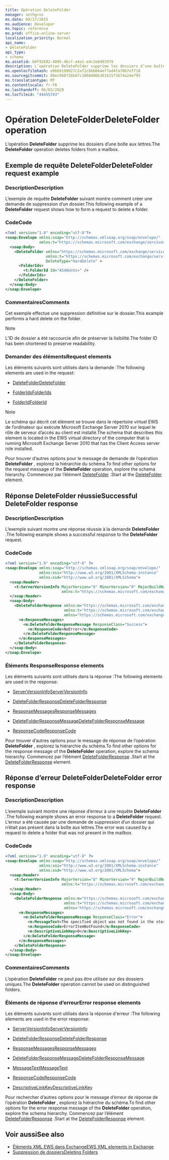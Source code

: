 ```yaml
---
title: Opération DeleteFolder
manager: sethgros
ms.date: 09/17/2015
ms.audience: Developer
ms.topic: reference
ms.prod: office-online-server
localization_priority: Normal
api_name:
- DeleteFolder
api_type:
- schema
ms.assetid: b0f92682-4895-4bcf-a4a1-e4c2e8403979
description: L’opération DeleteFolder supprime les dossiers d’une boîte aux lettres.
ms.openlocfilehash: e9bb9199027c2af2cbbb664ef7ad4fa70b7ef718
ms.sourcegitcommit: 88ec988f2bb67c1866d06b361615f3674a24e795
ms.translationtype: MT
ms.contentlocale: fr-FR
ms.lasthandoff: 06/03/2020
ms.locfileid: "44455743"
---
```

# <a name="deletefolder-operation"></a><span data-ttu-id="59e97-103">Opération DeleteFolder</span><span class="sxs-lookup"><span data-stu-id="59e97-103">DeleteFolder operation</span></span>

<span data-ttu-id="59e97-104">L’opération **DeleteFolder** supprime les dossiers d’une boîte aux lettres.</span><span class="sxs-lookup"><span data-stu-id="59e97-104">The **DeleteFolder** operation deletes folders from a mailbox.</span></span> 
  
## <a name="deletefolder-request-example"></a><span data-ttu-id="59e97-105">Exemple de requête DeleteFolder</span><span class="sxs-lookup"><span data-stu-id="59e97-105">DeleteFolder request example</span></span>

### <a name="description"></a><span data-ttu-id="59e97-106">Description</span><span class="sxs-lookup"><span data-stu-id="59e97-106">Description</span></span>

<span data-ttu-id="59e97-107">L’exemple de requête **DeleteFolder** suivant montre comment créer une demande de suppression d’un dossier.</span><span class="sxs-lookup"><span data-stu-id="59e97-107">This following example of a **DeleteFolder** request shows how to form a request to delete a folder.</span></span> 
  
### <a name="code"></a><span data-ttu-id="59e97-108">Code</span><span class="sxs-lookup"><span data-stu-id="59e97-108">Code</span></span>

```XML
<?xml version="1.0" encoding="utf-8"?>
<soap:Envelope xmlns:soap="http://schemas.xmlsoap.org/soap/envelope/"
               xmlns:t="https://schemas.microsoft.com/exchange/services/2006/types">
  <soap:Body>
    <DeleteFolder xmlns="https://schemas.microsoft.com/exchange/services/2006/messages"
                  xmlns:t="https://schemas.microsoft.com/exchange/services/2006/types" 
                  DeleteType="HardDelete" >
      <FolderIds>
        <t:FolderId Id="AS4AUnVz=" />
      </FolderIds>
    </DeleteFolder>
  </soap:Body>
</soap:Envelope>
```

### <a name="comments"></a><span data-ttu-id="59e97-109">Commentaires</span><span class="sxs-lookup"><span data-stu-id="59e97-109">Comments</span></span>

<span data-ttu-id="59e97-110">Cet exemple effectue une suppression définitive sur le dossier.</span><span class="sxs-lookup"><span data-stu-id="59e97-110">This example performs a hard delete on the folder.</span></span>
  
> [!NOTE]
> <span data-ttu-id="59e97-111">L’ID de dossier a été raccourcie afin de préserver la lisibilité.</span><span class="sxs-lookup"><span data-stu-id="59e97-111">The folder ID has been shortened to preserve readability.</span></span> 
  
### <a name="request-elements"></a><span data-ttu-id="59e97-112">Demander des éléments</span><span class="sxs-lookup"><span data-stu-id="59e97-112">Request elements</span></span>

<span data-ttu-id="59e97-113">Les éléments suivants sont utilisés dans la demande :</span><span class="sxs-lookup"><span data-stu-id="59e97-113">The following elements are used in the request:</span></span>
  
- [<span data-ttu-id="59e97-114">DeleteFolder</span><span class="sxs-lookup"><span data-stu-id="59e97-114">DeleteFolder</span></span>](deletefolder.md)
    
- [<span data-ttu-id="59e97-115">FolderIds</span><span class="sxs-lookup"><span data-stu-id="59e97-115">FolderIds</span></span>](folderids.md)
    
- [<span data-ttu-id="59e97-116">FolderId</span><span class="sxs-lookup"><span data-stu-id="59e97-116">FolderId</span></span>](folderid.md)
    
> [!NOTE]
> <span data-ttu-id="59e97-117">Le schéma qui décrit cet élément se trouve dans le répertoire virtuel EWS de l’ordinateur qui exécute Microsoft Exchange Server 2010 sur lequel le rôle de serveur d’accès au client est installé.</span><span class="sxs-lookup"><span data-stu-id="59e97-117">The schema that describes this element is located in the EWS virtual directory of the computer that is running Microsoft Exchange Server 2010 that has the Client Access server role installed.</span></span> 
  
<span data-ttu-id="59e97-118">Pour trouver d’autres options pour le message de demande de l’opération **DeleteFolder** , explorez la hiérarchie du schéma.</span><span class="sxs-lookup"><span data-stu-id="59e97-118">To find other options for the request message of the **DeleteFolder** operation, explore the schema hierarchy.</span></span> <span data-ttu-id="59e97-119">Commencez par l’élément [DeleteFolder](deletefolder.md) .</span><span class="sxs-lookup"><span data-stu-id="59e97-119">Start at the [DeleteFolder](deletefolder.md) element.</span></span> 
  
## <a name="successful-deletefolder-response"></a><span data-ttu-id="59e97-120">Réponse DeleteFolder réussie</span><span class="sxs-lookup"><span data-stu-id="59e97-120">Successful DeleteFolder response</span></span>

### <a name="description"></a><span data-ttu-id="59e97-121">Description</span><span class="sxs-lookup"><span data-stu-id="59e97-121">Description</span></span>

<span data-ttu-id="59e97-122">L’exemple suivant montre une réponse réussie à la demande **DeleteFolder** .</span><span class="sxs-lookup"><span data-stu-id="59e97-122">The following example shows a successful response to the **DeleteFolder** request.</span></span> 
  
### <a name="code"></a><span data-ttu-id="59e97-123">Code</span><span class="sxs-lookup"><span data-stu-id="59e97-123">Code</span></span>

```XML
<?xml version="1.0" encoding="utf-8" ?>
<soap:Envelope xmlns:soap="http://schemas.xmlsoap.org/soap/envelope/" 
               xmlns:xsi="http://www.w3.org/2001/XMLSchema-instance" 
               xmlns:xsd="http://www.w3.org/2001/XMLSchema">
  <soap:Header>
    <t:ServerVersionInfo MajorVersion="8" MinorVersion="0" MajorBuildNumber="595" MinorBuildNumber="0" 
                         xmlns:t="https://schemas.microsoft.com/exchange/services/2006/types" />
  </soap:Header>
  <soap:Body>
    <DeleteFolderResponse xmlns:m="https://schemas.microsoft.com/exchange/services/2006/messages" 
                          xmlns:t="https://schemas.microsoft.com/exchange/services/2006/types" 
                          xmlns="https://schemas.microsoft.com/exchange/services/2006/messages">
      <m:ResponseMessages>
        <m:DeleteFolderResponseMessage ResponseClass="Success">
          <m:ResponseCode>NoError</m:ResponseCode>
        </m:DeleteFolderResponseMessage>
      </m:ResponseMessages>
    </DeleteFolderResponse>
  </soap:Body>
</soap:Envelope>
```

### <a name="response-elements"></a><span data-ttu-id="59e97-124">Éléments Response</span><span class="sxs-lookup"><span data-stu-id="59e97-124">Response elements</span></span>

<span data-ttu-id="59e97-125">Les éléments suivants sont utilisés dans la réponse :</span><span class="sxs-lookup"><span data-stu-id="59e97-125">The following elements are used in the response:</span></span>
  
- [<span data-ttu-id="59e97-126">ServerVersionInfo</span><span class="sxs-lookup"><span data-stu-id="59e97-126">ServerVersionInfo</span></span>](serverversioninfo.md)
    
- [<span data-ttu-id="59e97-127">DeleteFolderResponse</span><span class="sxs-lookup"><span data-stu-id="59e97-127">DeleteFolderResponse</span></span>](deletefolderresponse.md)
    
- [<span data-ttu-id="59e97-128">ResponseMessages</span><span class="sxs-lookup"><span data-stu-id="59e97-128">ResponseMessages</span></span>](responsemessages.md)
    
- [<span data-ttu-id="59e97-129">DeleteFolderResponseMessage</span><span class="sxs-lookup"><span data-stu-id="59e97-129">DeleteFolderResponseMessage</span></span>](deletefolderresponsemessage.md)
    
- [<span data-ttu-id="59e97-130">ResponseCode</span><span class="sxs-lookup"><span data-stu-id="59e97-130">ResponseCode</span></span>](responsecode.md)
    
<span data-ttu-id="59e97-131">Pour trouver d’autres options pour le message de réponse de l’opération **DeleteFolder** , explorez la hiérarchie du schéma.</span><span class="sxs-lookup"><span data-stu-id="59e97-131">To find other options for the response message of the **DeleteFolder** operation, explore the schema hierarchy.</span></span> <span data-ttu-id="59e97-132">Commencez par l’élément [DeleteFolderResponse](deletefolderresponse.md) .</span><span class="sxs-lookup"><span data-stu-id="59e97-132">Start at the [DeleteFolderResponse](deletefolderresponse.md) element.</span></span> 
  
## <a name="deletefolder-error-response"></a><span data-ttu-id="59e97-133">Réponse d’erreur DeleteFolder</span><span class="sxs-lookup"><span data-stu-id="59e97-133">DeleteFolder error response</span></span>

### <a name="description"></a><span data-ttu-id="59e97-134">Description</span><span class="sxs-lookup"><span data-stu-id="59e97-134">Description</span></span>

<span data-ttu-id="59e97-135">L’exemple suivant montre une réponse d’erreur à une requête **DeleteFolder** .</span><span class="sxs-lookup"><span data-stu-id="59e97-135">The following example shows an error response to a **DeleteFolder** request.</span></span> <span data-ttu-id="59e97-136">L’erreur a été causée par une demande de suppression d’un dossier qui n’était pas présent dans la boîte aux lettres.</span><span class="sxs-lookup"><span data-stu-id="59e97-136">The error was caused by a request to delete a folder that was not present in the mailbox.</span></span> 
  
### <a name="code"></a><span data-ttu-id="59e97-137">Code</span><span class="sxs-lookup"><span data-stu-id="59e97-137">Code</span></span>

```XML
<?xml version="1.0" encoding="utf-8" ?>
<soap:Envelope xmlns:soap="http://schemas.xmlsoap.org/soap/envelope/" 
               xmlns:xsi="http://www.w3.org/2001/XMLSchema-instance" 
               xmlns:xsd="http://www.w3.org/2001/XMLSchema">
  <soap:Header>
    <t:ServerVersionInfo MajorVersion="8" MinorVersion="0" MajorBuildNumber="595" MinorBuildNumber="0" 
                         xmlns:t="https://schemas.microsoft.com/exchange/services/2006/types" />
  </soap:Header>
  <soap:Body>
    <DeleteFolderResponse xmlns:m="https://schemas.microsoft.com/exchange/services/2006/messages" 
                          xmlns:t="https://schemas.microsoft.com/exchange/services/2006/types" 
                          xmlns="https://schemas.microsoft.com/exchange/services/2006/messages">
      <m:ResponseMessages>
        <m:DeleteFolderResponseMessage ResponseClass="Error">
          <m:MessageText>The specified object was not found in the store.</m:MessageText>
          <m:ResponseCode>ErrorItemNotFound</m:ResponseCode>
          <m:DescriptiveLinkKey>0</m:DescriptiveLinkKey>
        </m:DeleteFolderResponseMessage>
      </m:ResponseMessages>
    </DeleteFolderResponse>
  </soap:Body>
</soap:Envelope>
```

### <a name="comments"></a><span data-ttu-id="59e97-138">Commentaires</span><span class="sxs-lookup"><span data-stu-id="59e97-138">Comments</span></span>

<span data-ttu-id="59e97-139">L’opération **DeleteFolder** ne peut pas être utilisée sur des dossiers uniques.</span><span class="sxs-lookup"><span data-stu-id="59e97-139">The **DeleteFolder** operation cannot be used on distinguished folders.</span></span> 
  
### <a name="error-response-elements"></a><span data-ttu-id="59e97-140">Éléments de réponse d’erreur</span><span class="sxs-lookup"><span data-stu-id="59e97-140">Error response elements</span></span>

<span data-ttu-id="59e97-141">Les éléments suivants sont utilisés dans la réponse d'erreur :</span><span class="sxs-lookup"><span data-stu-id="59e97-141">The following elements are used in the error response:</span></span>
  
- [<span data-ttu-id="59e97-142">ServerVersionInfo</span><span class="sxs-lookup"><span data-stu-id="59e97-142">ServerVersionInfo</span></span>](serverversioninfo.md)
    
- [<span data-ttu-id="59e97-143">DeleteFolderResponse</span><span class="sxs-lookup"><span data-stu-id="59e97-143">DeleteFolderResponse</span></span>](deletefolderresponse.md)
    
- [<span data-ttu-id="59e97-144">ResponseMessages</span><span class="sxs-lookup"><span data-stu-id="59e97-144">ResponseMessages</span></span>](responsemessages.md)
    
- [<span data-ttu-id="59e97-145">DeleteFolderResponseMessage</span><span class="sxs-lookup"><span data-stu-id="59e97-145">DeleteFolderResponseMessage</span></span>](deletefolderresponsemessage.md)
    
- [<span data-ttu-id="59e97-146">MessageText</span><span class="sxs-lookup"><span data-stu-id="59e97-146">MessageText</span></span>](messagetext.md)
    
- [<span data-ttu-id="59e97-147">ResponseCode</span><span class="sxs-lookup"><span data-stu-id="59e97-147">ResponseCode</span></span>](responsecode.md)
    
- [<span data-ttu-id="59e97-148">DescriptiveLinkKey</span><span class="sxs-lookup"><span data-stu-id="59e97-148">DescriptiveLinkKey</span></span>](descriptivelinkkey.md)
    
<span data-ttu-id="59e97-149">Pour rechercher d’autres options pour le message d’erreur de réponse de l’opération **DeleteFolder** , explorez la hiérarchie du schéma.</span><span class="sxs-lookup"><span data-stu-id="59e97-149">To find other options for the error response message of the **DeleteFolder** operation, explore the schema hierarchy.</span></span> <span data-ttu-id="59e97-150">Commencez par l’élément [DeleteFolderResponse](deletefolderresponse.md) .</span><span class="sxs-lookup"><span data-stu-id="59e97-150">Start at the [DeleteFolderResponse](deletefolderresponse.md) element.</span></span> 
  
## <a name="see-also"></a><span data-ttu-id="59e97-151">Voir aussi</span><span class="sxs-lookup"><span data-stu-id="59e97-151">See also</span></span>

- [<span data-ttu-id="59e97-152">Éléments XML EWS dans Exchange</span><span class="sxs-lookup"><span data-stu-id="59e97-152">EWS XML elements in Exchange</span></span>](ews-xml-elements-in-exchange.md)
- [<span data-ttu-id="59e97-153">Suppression de dossiers</span><span class="sxs-lookup"><span data-stu-id="59e97-153">Deleting Folders</span></span>](https://msdn.microsoft.com/library/1958add5-5071-4239-adb2-40f7a7d74aee%28Office.15%29.aspx)

